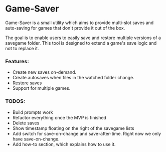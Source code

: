 # Game-Saver

Game-Saver is a small utility which aims to provide multi-slot saves and auto-saving for games that don't provide it out of the box.

The goal is to enable users to easily save and restore multiple versions of a savegame folder.
This tool is designed to extend a game's save logic and not to replace it.

### Features:

- Create new saves on-demand.
- Create autosaves when files in the watched folder change.
- Restore saves
- Support for multiple games.


### TODOS:

- Build prompts work
- Refactor everything once the MVP is finished
- Delete saves
- Show timestamp floating on the right of the savegame lists
- Add switch for save-on-change and save-after-time.
    Right now we only have save-on-change.
- Add how-to section, which explains how to use it.
